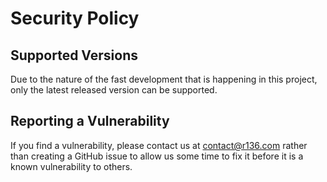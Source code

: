 # Security Policy

## Supported Versions

Due to the nature of the fast development that is happening in this project, only the latest released version can be supported.

## Reporting a Vulnerability

If you find a vulnerability, please contact us at contact@r136.com rather than creating a GitHub issue to allow us some time to fix it before it is a known vulnerability to others. 

 
 
 

